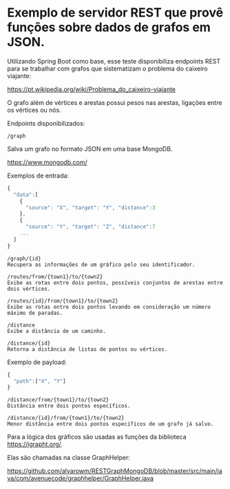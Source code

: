 # Exemplo de servidor REST que provê funções sobre dados de grafos em JSON.

Utilizando Spring Boot como base, esse teste disponibiliza endpoints REST para se trabalhar com grafos que sistematizam o problema do caixeiro viajante:

https://pt.wikipedia.org/wiki/Problema_do_caixeiro-viajante

O grafo além de vértices e arestas possui pesos nas arestas, ligações entre os vértices ou nós.

Endpoints disponibilizados:

```
/graph
```

Salva um grafo no formato JSON em uma base MongoDB.

https://www.mongodb.com/

Exemplos de entrada:

```javascript
{
  "data":[
    { 
      "source": "X", "target": "Y", "distance":3
    },
    { 
      "source": "Y", "target": "Z", "distance":7
    ...
  ]
}
```

```
/graph/{id}
Recupera as informações de um gráfico pelo seu identificador.
```

```
/routes/from/{town1}/to/{town2}
Exibe as rotas entre dois pontos, possíveis conjuntos de arestas entre dois vértices.
```

```
/routes/{id}/from/{town1}/to/{town2}
Exibe as rotas entre dois pontos levando em consideração um número máximo de paradas.
```

```
/distance
Exibe a distância de um caminho.
```

```
/distance/{id}
Retorna a distância de listas de pontos ou vértices.
```

Exemplo de payload:
```javascript
{
  "path":["X", "Y"]
}
```

```
/distance/from/{town1}/to/{town2}
Distância entre dois pontos específicos.
```

```
/distance/{id}/from/{town1}/to/{town2}
Menor distância entre dois pontos específicos de um grafo já salvo.
```


Para a lógica dos gráficos são usadas as funções da biblioteca https://jgrapht.org/.

Elas são chamadas na classe GraphHelper:

https://github.com/alvarowm/RESTGraphMongoDB/blob/master/src/main/java/com/avenuecode/graphhelper/GraphHelper.java



